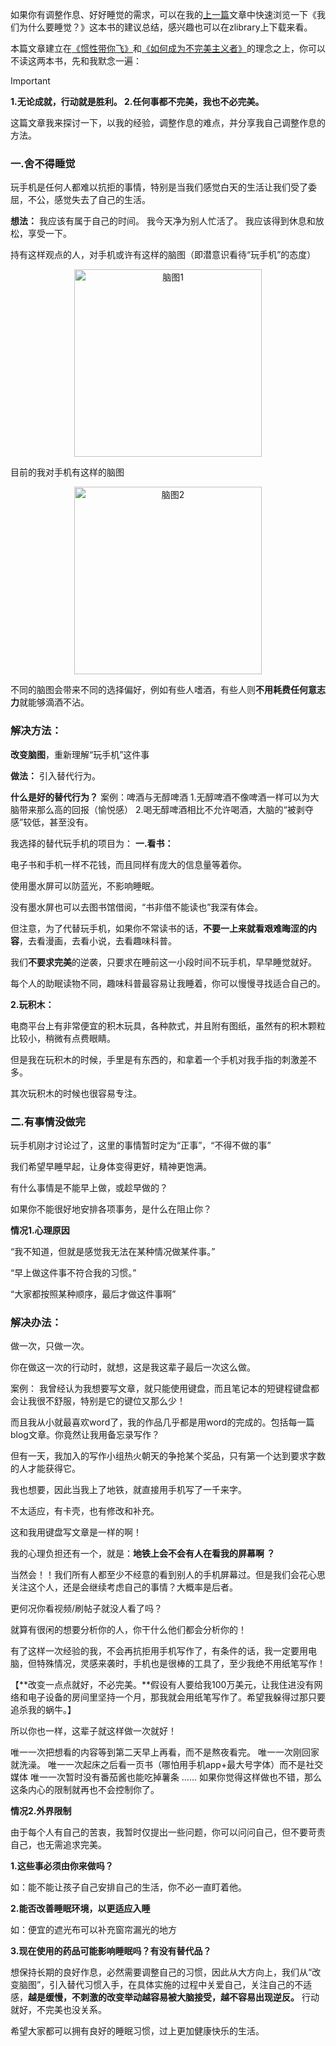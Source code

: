 如果你有调整作息、好好睡觉的需求，可以在我的[上一篇](https://lailo1.github.io/post/fei-yao-gao-ding-tuo-yan-yu-lan-duo-cai-neng-xing-dong-%EF%BC%9F-fei-yao-zi-lv-cai-neng-shui-hao-%EF%BC%9F-liang-ben-shui-qian-du-wu-tui-jian.html)文章中快速浏览一下《我们为什么要睡觉？》这本书的建议总结，感兴趣也可以在zlibrary上下载来看。

本篇文章建立在[《惯性带你飞》](https://lailo1.github.io/post/qing-yi-cheng-gong-%EF%BC%8C-yang-cheng-xi-guan-de-jiao-cheng-%E3%80%82%E3%80%8A-guan-xing-dai-ni-fei-%E3%80%8B%E3%80%8A-xiao-xue-wen-%E3%80%8B-du-shu-bi-ji.html)和[《如何成为不完美主义者》](https://lailo1.github.io/post/fei-yao-gao-ding-tuo-yan-yu-lan-duo-cai-neng-xing-dong-%EF%BC%9F-fei-yao-zi-lv-cai-neng-shui-hao-%EF%BC%9F-liang-ben-shui-qian-du-wu-tui-jian.html)的理念之上，你可以不读这两本书，先和我默念一遍：
> [!IMPORTANT]
> **1.无论成就，行动就是胜利。
2.任何事都不完美，我也不必完美。**

这篇文章我来探讨一下，以我的经验，调整作息的难点，并分享我自己调整作息的方法。

### 一.舍不得睡觉
玩手机是任何人都难以抗拒的事情，特别是当我们感觉白天的生活让我们受了委屈，不公，感觉失去了自己的生活。

**想法：**
我应该有属于自己的时间。
我今天净为别人忙活了。
我应该得到休息和放松，享受一下。


持有这样观点的人，对手机或许有这样的脑图（即潜意识看待“玩手机”的态度）

<p align="center">
  <a href="https://raw.githubusercontent.com/lailo1/lailo1.github.io/main/static/sleep/naotu1.png" data-lightbox="blog-gallery" data-title="脑图1">
    <img src="https://raw.githubusercontent.com/lailo1/lailo1.github.io/main/static/sleep/naotu1.png" width="300" alt="脑图1" />
  </a>
</p>


目前的我对手机有这样的脑图

<p align="center">
  <a href="https://raw.githubusercontent.com/lailo1/lailo1.github.io/main/static/sleep/naotu2.png" data-lightbox="blog-gallery" data-title="脑图2">
    <img src="https://raw.githubusercontent.com/lailo1/lailo1.github.io/main/static/sleep/naotu2.png" width="300" alt="脑图2" />
  </a>
</p>


不同的脑图会带来不同的选择偏好，例如有些人嗜酒，有些人则**不用耗费任何意志力**就能够滴酒不沾。

### **解决方法：**
**改变脑图**，重新理解“玩手机”这件事

**做法：**
引入替代行为。

**什么是好的替代行为？**
案例：啤酒与无醇啤酒
1.无醇啤酒不像啤酒一样可以为大脑带来那么高的回报（愉悦感）
2.喝无醇啤酒相比不允许喝酒，大脑的“被剥夺感”较低，甚至没有。

我选择的替代玩手机的项目为：
**一.看书：**

电子书和手机一样不花钱，而且同样有庞大的信息量等着你。

使用墨水屏可以防蓝光，不影响睡眠。

没有墨水屏也可以去图书馆借阅，“书非借不能读也”我深有体会。

但注意，为了代替玩手机，如果你不常读书的话，**不要一上来就看艰难晦涩的内容**，去看漫画，去看小说，去看趣味科普。

我们**不要求完美**的逆袭，只要求在睡前这一小段时间不玩手机，早早睡觉就好。

每个人的助眠读物不同，趣味科普最容易让我睡着，你可以慢慢寻找适合自己的。

**2.玩积木：**

电商平台上有非常便宜的积木玩具，各种款式，并且附有图纸，虽然有的积木颗粒比较小，稍微有点费眼睛。

但是我在玩积木的时候，手里是有东西的，和拿着一个手机对我手指的刺激差不多。

其次玩积木的时候也很容易专注。

### 二.有事情没做完

玩手机刚才讨论过了，这里的事情暂时定为“正事”，“不得不做的事”

我们希望早睡早起，让身体变得更好，精神更饱满。

有什么事情是不能早上做，或趁早做的？

如果你不能很好地安排各项事务，是什么在阻止你？

**情况1.心理原因**

“我不知道，但就是感觉我无法在某种情况做某件事。”

“早上做这件事不符合我的习惯。”

“大家都按照某种顺序，最后才做这件事啊”

### 解决办法：

做一次，只做一次。

你在做这一次的行动时，就想，这是我这辈子最后一次这么做。

案例：
我曾经认为我想要写文章，就只能使用键盘，而且笔记本的短键程键盘都会让我很不舒服，特别是它的键位又那么少！

而且我从小就最喜欢word了，我的作品几乎都是用word的完成的。包括每一篇blog文章。你竟然让我用备忘录写作？

但有一天，我加入的写作小组热火朝天的争抢某个奖品，只有第一个达到要求字数的人才能获得它。

我也想要，因此当我上了地铁，就直接用手机写了一千来字。

不太适应，有卡壳，也有修改和补充。

这和我用键盘写文章是一样的啊！

我的心理负担还有一个，就是：**地铁上会不会有人在看我的屏幕啊 ？**

当然会！！我们所有人都至少不经意的看到别人的手机屏幕过。但是我们会花心思关注这个人，还是会继续考虑自己的事情？大概率是后者。

更何况你看视频/刷帖子就没人看了吗？

就算有很闲的想要分析你的人，你干什么他们都会分析你的！

有了这样一次经验的我，不会再抗拒用手机写作了，有条件的话，我一定要用电脑，但特殊情况，灵感来袭时，手机也是很棒的工具了，至少我绝不用纸笔写作！

【**改变一点点就好，不必完美。**假设有人要给我100万美元，让我住进没有网络和电子设备的房间里坚持一个月，那我就会用纸笔写作了。希望我躲得过那只要追杀我的蜗牛。】

所以你也一样，这辈子就这样做一次就好！

唯一一次把想看的内容等到第二天早上再看，而不是熬夜看完。
唯一一次刚回家就洗澡。
唯一一次起床之后看一页书（哪怕用手机app+最大号字体）而不是社交媒体
唯一一次暂时没有番茄酱也能吃掉薯条
……
如果你觉得这样做也不错，那么这条内心的限制就再也不会控制你了。

**情况2.外界限制**

由于每个人有自己的苦衷，我暂时仅提出一些问题，你可以问问自己，但不要苛责自己，也无需追求完美。

**1.这些事必须由你来做吗？**

如：能不能让孩子自己安排自己的生活，你不必一直盯着他。

**2.能否改善睡眠环境，以更适应入睡**

如：便宜的遮光布可以补充窗帘漏光的地方

**3.现在使用的药品可能影响睡眠吗？有没有替代品？**

想保持长期的良好作息，必然需要调整自己的习惯，因此从大方向上，我们从“改变脑图”，引入替代习惯入手，在具体实施的过程中关爱自己，关注自己的不适感，**越是缓慢，不刺激的改变举动越容易被大脑接受，越不容易出现逆反。**
行动就好，不完美也没关系。

希望大家都可以拥有良好的睡眠习惯，过上更加健康快乐的生活。
